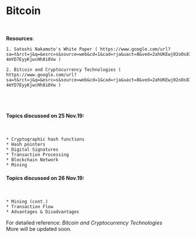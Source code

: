# Bitcoin
<br>

**Resources**: <br>

    1. Satoshi Nakamoto's White Paper ( https://www.google.com/url?sa=t&rct=j&q=&esrc=s&source=web&cd=1&cad=rja&uact=8&ved=2ahUKEwj02oOs8IXmAhWBq48KHaVRDfAQFjAAegQIARAC&url=https%3A%2F%2Fbitcoin.org%2Fbitcoin.pdf&usg=AOvVaw05-4mYD7EyyKjwcHh8i0Vw )

    2. Bitcoin and Cryptocurrency Technologies ( https://www.google.com/url?sa=t&rct=j&q=&esrc=s&source=web&cd=1&cad=rja&uact=8&ved=2ahUKEwj02oOs8IXmAhWBq48KHaVRDfAQFjAAegQIARAC&url=https%3A%2F%2Fbitcoin.org%2Fbitcoin.pdf&usg=AOvVaw05-4mYD7EyyKjwcHh8i0Vw )

<br>
<br>

#### Topics discussed on 25 Nov.19:
<br>

    * Cryptographic hash functions 
    * Hash pointers 
    * Digital Signatures 
    * Transaction Processing 
    * Blockchain Network 
    * Mining 


#### Topics discussed on 26 Nov.19:
<br>

    * Mining (cont.)
    * Transaction Flow
    * Advantages & Disadvantages
    
For detailed reference: _Bitcoin and Cryptocurrency Technologies_
<br>
More will be updated soon.
